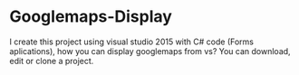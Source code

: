 # Googlemaps-Display
I create this project using visual studio 2015 with C# code (Forms aplications), how you can display googlemaps from vs?
You can download, edit or clone a project.

